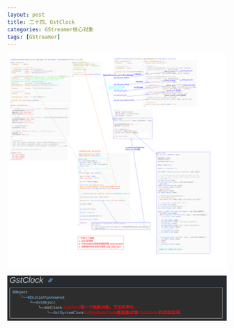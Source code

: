 ```yaml
---
layout: post
title: 二十四、GstClock
categories: GStreamer核心对象
tags: [GStreamer]
---
```


![alt text](GstTask.png)

![alt text](image.png)